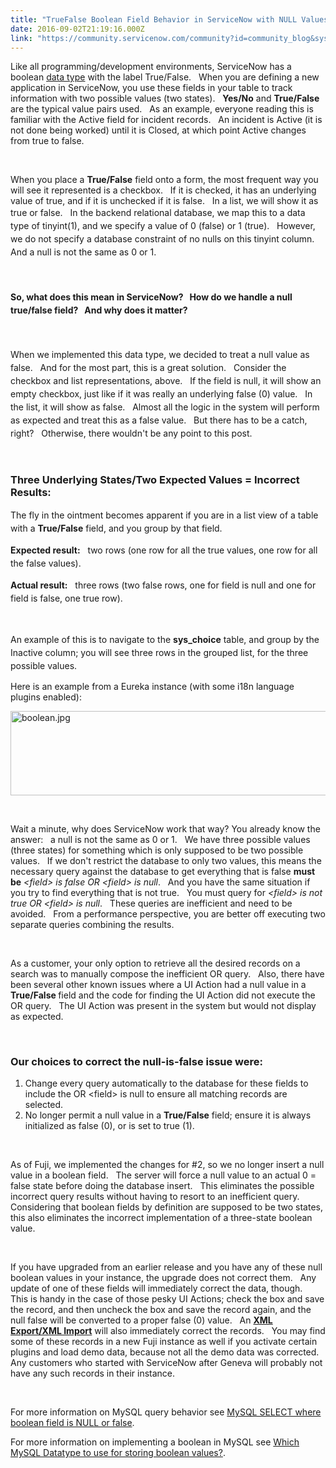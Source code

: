 ```yaml
---
title: "TrueFalse Boolean Field Behavior in ServiceNow with NULL Values"
date: 2016-09-02T21:19:16.000Z
link: "https://community.servicenow.com/community?id=community_blog&sys_id=18cdaea9dbd0dbc01dcaf3231f961979"
---
```

<p>Like all programming/development environments, ServiceNow has a boolean <a title="ocs.servicenow.com/bundle/geneva-servicenow-platform/page/administer/reference_pages/reference/r_DatabaseFieldTypes.html" href="https://docs.servicenow.com/bundle/geneva-servicenow-platform/page/administer/reference_pages/reference/r_DatabaseFieldTypes.html" rel="nofollow">data type</a> with the label True/False.   When you are defining a new application in ServiceNow, you use these fields in your table to track information with two possible values (two states).   <strong>Yes/No</strong> and <strong>True/False</strong> are the typical value pairs used.   As an example, everyone reading this is familiar with the Active field for incident records.   An incident is Active (it is not done being worked) until it is Closed, at which point Active changes from true to false.</p>
<p> </p>
<p>When you place a <strong>True/False</strong> field onto a form, the most frequent way you will see it represented is a checkbox.   If it is checked, it has an underlying value of true, and if it is unchecked if it is false.   In a list, we will show it as true or false.   In the backend relational database, we map this to a <span style="line-height: 1.5;">data type of tinyint(1), and we specify a value of 0 (false) or 1 (true).   However, we do not specify a database constraint of no nulls on this tinyint column.   And a null is not the same as 0 or 1.   </span></p>
<p> </p>
<h4><span style="line-height: 1.5;">So, what does this mean in ServiceNow?   How do we handle a null true/false field?   And why does it matter?</span></h4>
<p> </p>
<p><span style="line-height: 1.5;">When we implemented this data type, we decided to treat a null value as false.   And for the most part, this is a great solution.   Consider the checkbox and list representations, above.   If the field is null, it will show an empty checkbox, just like if it was really an underlying false (0) value.   In the list, it will show as false.   Almost all the logic in the system will perform as expected and treat this as a false value.   But there has to be a catch, right?   Otherwise, there wouldn&#39;t be any point to this post.</span></p>
<p> </p>
<h3>Three Underlying States/Two Expected Values &#61; Incorrect Results:</h3>
<p><span style="line-height: 1.5;">The fly in the ointment becomes apparent if you are in a list view of a table with a <strong>True/False</strong> field, and you group by that field.</span></p>
<p><span style="line-height: 1.5;"><strong>Expected result:</strong>   two rows (one row for all the true values, one row for all the false values).</span></p>
<p><span style="line-height: 1.5;"><strong>Actual result:</strong>   three rows (two false rows, one for field is null and one for field is false, one true row).</span></p>
<p> </p>
<p><span style="line-height: 1.5;">An example of this is to navigate to the </span><span style="line-height: 1.5;"><strong>sys_choice</strong></span><span style="line-height: 1.5;"> table, and group by the Inactive column; you will see three rows in the grouped list, for the three possible values.</span></p>
<p>Here is an example from a Eureka instance (with some i18n language plugins enabled):</p>
<p><img class="image-1 jive-image" style="width: 620px; height: 135px; display: block; margin-left: auto; margin-right: auto;" src="6642bff5db105704ed6af3231f961951.iix" alt="boolean.jpg" /></p>
<p> </p>
<p>Wait a minute, why does ServiceNow work that way? You already know the answer:   a null is not the same as 0 or 1.   We have three possible values (three states) for something which is only supposed to be two possible values.   If we don&#39;t restrict the database to only two values, this means the necessary query against the database to get everything that is false <strong>must be</strong> <em>&lt;field&gt; is false OR &lt;field&gt; is null</em>.   And you have the same situation if you try to find everything that is not true.   You must query for <em>&lt;field&gt; is not true OR &lt;field&gt; is null</em>.   These queries are inefficient and need to be avoided.   From a performance perspective, you are better off executing two separate queries combining the results.</p>
<p> </p>
<p>As a customer, your only option to retrieve all the desired records on a search was to manually compose the inefficient OR query.   Also, there have been several other known issues where a UI Action had a null value in a <strong>True/False </strong>field and the code for finding the UI Action did not execute the OR query.   The UI Action was present in the system but would not display as expected.</p>
<p> </p>
<h3>Our choices to correct the null-is-false issue were:</h3>
<ol><li>Change every query automatically to the database for these fields to include the OR &lt;field&gt; is null to ensure all matching records are selected.</li><li>No longer permit a null value in a <strong>True/False</strong> field; ensure it is always initialized as false (0), or is set to true (1).</li></ol>
<p> </p>
<p>As of Fuji, we implemented the changes for #2, so we no longer insert a null value in a boolean field.   The server will force a null value to an actual 0 &#61; false state before doing the database insert.   This eliminates the possible incorrect query results without having to resort to an inefficient query.   Considering that boolean fields by definition are supposed to be two states, this also eliminates the incorrect implementation of a three-state boolean value.</p>
<p> </p>
<p>If you have upgraded from an earlier release and you have any of these null boolean values in your instance, the upgrade does not correct them.   Any update of one of these fields will immediately correct the data, though.   This is handy in the case of those pesky UI Actions; check the box and save the record, and then uncheck the box and save the record again, and the null false will be converted to a proper false (0) value.   An <strong><a title="ki.servicenow.com/index.php?title&#61;Exporting_and_Importing_XML_Files#gsc.tab&#61;0" href="http://wiki.servicenow.com/index.php?title&#61;Exporting_and_Importing_XML_Files#gsc.tab&#61;0" rel="nofollow">XML Export/XML Import</a></strong> will also immediately correct the records.   You may find some of these records in a new Fuji instance as well if you activate certain plugins and load demo data, because not all the demo data was corrected.   Any customers who started with ServiceNow after Geneva will probably not have any such records in their instance.</p>
<p> </p>
<p>For more information on MySQL query behavior see <a title="ackoverflow.com/questions/13339400/mysql-select-where-boolean-field-is-null-or-false" href="http://stackoverflow.com/questions/13339400/mysql-select-where-boolean-field-is-null-or-false" rel="nofollow">MySQL SELECT where boolean field is NULL or false</a>.</p>
<p>For more information on implementing a boolean in MySQL see <a title="ackoverflow.com/questions/289727/which-mysql-datatype-to-use-for-storing-boolean-values" href="http://stackoverflow.com/questions/289727/which-mysql-datatype-to-use-for-storing-boolean-values" rel="nofollow">Which MySQL Datatype to use for storing boolean values?</a>.</p>